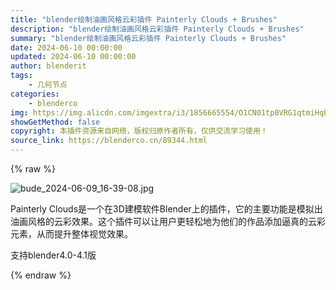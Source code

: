```yaml
---
title: "blender绘制油画风格云彩插件 Painterly Clouds + Brushes"
description: "blender绘制油画风格云彩插件 Painterly Clouds + Brushes"
summary: "blender绘制油画风格云彩插件 Painterly Clouds + Brushes"
date: 2024-06-10 00:00:00
updated: 2024-06-10 00:00:00
author: blenderit
tags: 
    - 几何节点
categories:
    - blenderco
img: https://img.alicdn.com/imgextra/i3/1856665554/O1CN01tp0VRG1qtmiHqbx01_!!1856665554.jpg
showGetMethod: false
copyright: 本插件资源来自网络，版权归原作者所有，仅供交流学习使用！
source_link: https://blenderco.cn/89344.html
---
```


{% raw %}
<p><img src="https://img.alicdn.com/imgextra/i3/1856665554/O1CN01tp0VRG1qtmiHqbx01_!!1856665554.jpg" alt="bude_2024-06-09_16-39-08.jpg"></p><p>Painterly Clouds是一个在3D建模软件Blender上的插件，它的主要功能是模拟出油画风格的云彩效果。这个插件可以让用户更轻松地为他们的作品添加逼真的云彩元素，从而提升整体视觉效果。</p><p>支持blender4.0-4.1版</p>
<div style="display: none">blenderco</div>
{% endraw %}